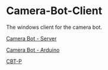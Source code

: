 # Camera-Bot-Client
The windows client for the camera bot.

[Camera Bot - Server](https://github.com/polic72/Camera-Bot-Server)

[Camera Bot - Arduino](https://github.com/polic72/Camera-Bot)

[CBT-P](https://github.com/polic72/CBT-P)
